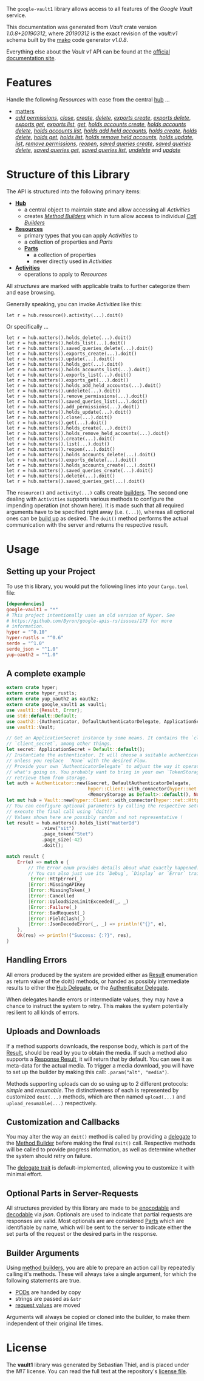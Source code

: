 <!---
DO NOT EDIT !
This file was generated automatically from 'src/mako/api/README.md.mako'
DO NOT EDIT !
-->
The `google-vault1` library allows access to all features of the *Google Vault* service.

This documentation was generated from *Vault* crate version *1.0.8+20190312*, where *20190312* is the exact revision of the *vault:v1* schema built by the [mako](http://www.makotemplates.org/) code generator *v1.0.8*.

Everything else about the *Vault* *v1* API can be found at the
[official documentation site](https://developers.google.com/vault).
# Features

Handle the following *Resources* with ease from the central [hub](https://docs.rs/google-vault1/1.0.8+20190312/google_vault1/struct.Vault.html) ... 

* [matters](https://docs.rs/google-vault1/1.0.8+20190312/google_vault1/struct.Matter.html)
 * [*add permissions*](https://docs.rs/google-vault1/1.0.8+20190312/google_vault1/struct.MatterAddPermissionCall.html), [*close*](https://docs.rs/google-vault1/1.0.8+20190312/google_vault1/struct.MatterCloseCall.html), [*create*](https://docs.rs/google-vault1/1.0.8+20190312/google_vault1/struct.MatterCreateCall.html), [*delete*](https://docs.rs/google-vault1/1.0.8+20190312/google_vault1/struct.MatterDeleteCall.html), [*exports create*](https://docs.rs/google-vault1/1.0.8+20190312/google_vault1/struct.MatterExportCreateCall.html), [*exports delete*](https://docs.rs/google-vault1/1.0.8+20190312/google_vault1/struct.MatterExportDeleteCall.html), [*exports get*](https://docs.rs/google-vault1/1.0.8+20190312/google_vault1/struct.MatterExportGetCall.html), [*exports list*](https://docs.rs/google-vault1/1.0.8+20190312/google_vault1/struct.MatterExportListCall.html), [*get*](https://docs.rs/google-vault1/1.0.8+20190312/google_vault1/struct.MatterGetCall.html), [*holds accounts create*](https://docs.rs/google-vault1/1.0.8+20190312/google_vault1/struct.MatterHoldAccountCreateCall.html), [*holds accounts delete*](https://docs.rs/google-vault1/1.0.8+20190312/google_vault1/struct.MatterHoldAccountDeleteCall.html), [*holds accounts list*](https://docs.rs/google-vault1/1.0.8+20190312/google_vault1/struct.MatterHoldAccountListCall.html), [*holds add held accounts*](https://docs.rs/google-vault1/1.0.8+20190312/google_vault1/struct.MatterHoldAddHeldAccountCall.html), [*holds create*](https://docs.rs/google-vault1/1.0.8+20190312/google_vault1/struct.MatterHoldCreateCall.html), [*holds delete*](https://docs.rs/google-vault1/1.0.8+20190312/google_vault1/struct.MatterHoldDeleteCall.html), [*holds get*](https://docs.rs/google-vault1/1.0.8+20190312/google_vault1/struct.MatterHoldGetCall.html), [*holds list*](https://docs.rs/google-vault1/1.0.8+20190312/google_vault1/struct.MatterHoldListCall.html), [*holds remove held accounts*](https://docs.rs/google-vault1/1.0.8+20190312/google_vault1/struct.MatterHoldRemoveHeldAccountCall.html), [*holds update*](https://docs.rs/google-vault1/1.0.8+20190312/google_vault1/struct.MatterHoldUpdateCall.html), [*list*](https://docs.rs/google-vault1/1.0.8+20190312/google_vault1/struct.MatterListCall.html), [*remove permissions*](https://docs.rs/google-vault1/1.0.8+20190312/google_vault1/struct.MatterRemovePermissionCall.html), [*reopen*](https://docs.rs/google-vault1/1.0.8+20190312/google_vault1/struct.MatterReopenCall.html), [*saved queries create*](https://docs.rs/google-vault1/1.0.8+20190312/google_vault1/struct.MatterSavedQueryCreateCall.html), [*saved queries delete*](https://docs.rs/google-vault1/1.0.8+20190312/google_vault1/struct.MatterSavedQueryDeleteCall.html), [*saved queries get*](https://docs.rs/google-vault1/1.0.8+20190312/google_vault1/struct.MatterSavedQueryGetCall.html), [*saved queries list*](https://docs.rs/google-vault1/1.0.8+20190312/google_vault1/struct.MatterSavedQueryListCall.html), [*undelete*](https://docs.rs/google-vault1/1.0.8+20190312/google_vault1/struct.MatterUndeleteCall.html) and [*update*](https://docs.rs/google-vault1/1.0.8+20190312/google_vault1/struct.MatterUpdateCall.html)




# Structure of this Library

The API is structured into the following primary items:

* **[Hub](https://docs.rs/google-vault1/1.0.8+20190312/google_vault1/struct.Vault.html)**
    * a central object to maintain state and allow accessing all *Activities*
    * creates [*Method Builders*](https://docs.rs/google-vault1/1.0.8+20190312/google_vault1/trait.MethodsBuilder.html) which in turn
      allow access to individual [*Call Builders*](https://docs.rs/google-vault1/1.0.8+20190312/google_vault1/trait.CallBuilder.html)
* **[Resources](https://docs.rs/google-vault1/1.0.8+20190312/google_vault1/trait.Resource.html)**
    * primary types that you can apply *Activities* to
    * a collection of properties and *Parts*
    * **[Parts](https://docs.rs/google-vault1/1.0.8+20190312/google_vault1/trait.Part.html)**
        * a collection of properties
        * never directly used in *Activities*
* **[Activities](https://docs.rs/google-vault1/1.0.8+20190312/google_vault1/trait.CallBuilder.html)**
    * operations to apply to *Resources*

All *structures* are marked with applicable traits to further categorize them and ease browsing.

Generally speaking, you can invoke *Activities* like this:

```Rust,ignore
let r = hub.resource().activity(...).doit()
```

Or specifically ...

```ignore
let r = hub.matters().holds_delete(...).doit()
let r = hub.matters().holds_list(...).doit()
let r = hub.matters().saved_queries_delete(...).doit()
let r = hub.matters().exports_create(...).doit()
let r = hub.matters().update(...).doit()
let r = hub.matters().holds_get(...).doit()
let r = hub.matters().holds_accounts_list(...).doit()
let r = hub.matters().exports_list(...).doit()
let r = hub.matters().exports_get(...).doit()
let r = hub.matters().holds_add_held_accounts(...).doit()
let r = hub.matters().undelete(...).doit()
let r = hub.matters().remove_permissions(...).doit()
let r = hub.matters().saved_queries_list(...).doit()
let r = hub.matters().add_permissions(...).doit()
let r = hub.matters().holds_update(...).doit()
let r = hub.matters().close(...).doit()
let r = hub.matters().get(...).doit()
let r = hub.matters().holds_create(...).doit()
let r = hub.matters().holds_remove_held_accounts(...).doit()
let r = hub.matters().create(...).doit()
let r = hub.matters().list(...).doit()
let r = hub.matters().reopen(...).doit()
let r = hub.matters().holds_accounts_delete(...).doit()
let r = hub.matters().exports_delete(...).doit()
let r = hub.matters().holds_accounts_create(...).doit()
let r = hub.matters().saved_queries_create(...).doit()
let r = hub.matters().delete(...).doit()
let r = hub.matters().saved_queries_get(...).doit()
```

The `resource()` and `activity(...)` calls create [builders][builder-pattern]. The second one dealing with `Activities` 
supports various methods to configure the impending operation (not shown here). It is made such that all required arguments have to be 
specified right away (i.e. `(...)`), whereas all optional ones can be [build up][builder-pattern] as desired.
The `doit()` method performs the actual communication with the server and returns the respective result.

# Usage

## Setting up your Project

To use this library, you would put the following lines into your `Cargo.toml` file:

```toml
[dependencies]
google-vault1 = "*"
# This project intentionally uses an old version of Hyper. See
# https://github.com/Byron/google-apis-rs/issues/173 for more
# information.
hyper = "^0.10"
hyper-rustls = "^0.6"
serde = "^1.0"
serde_json = "^1.0"
yup-oauth2 = "^1.0"
```

## A complete example

```Rust
extern crate hyper;
extern crate hyper_rustls;
extern crate yup_oauth2 as oauth2;
extern crate google_vault1 as vault1;
use vault1::{Result, Error};
use std::default::Default;
use oauth2::{Authenticator, DefaultAuthenticatorDelegate, ApplicationSecret, MemoryStorage};
use vault1::Vault;

// Get an ApplicationSecret instance by some means. It contains the `client_id` and 
// `client_secret`, among other things.
let secret: ApplicationSecret = Default::default();
// Instantiate the authenticator. It will choose a suitable authentication flow for you, 
// unless you replace  `None` with the desired Flow.
// Provide your own `AuthenticatorDelegate` to adjust the way it operates and get feedback about 
// what's going on. You probably want to bring in your own `TokenStorage` to persist tokens and
// retrieve them from storage.
let auth = Authenticator::new(&secret, DefaultAuthenticatorDelegate,
                              hyper::Client::with_connector(hyper::net::HttpsConnector::new(hyper_rustls::TlsClient::new())),
                              <MemoryStorage as Default>::default(), None);
let mut hub = Vault::new(hyper::Client::with_connector(hyper::net::HttpsConnector::new(hyper_rustls::TlsClient::new())), auth);
// You can configure optional parameters by calling the respective setters at will, and
// execute the final call using `doit()`.
// Values shown here are possibly random and not representative !
let result = hub.matters().holds_list("matterId")
             .view("sit")
             .page_token("Stet")
             .page_size(-42)
             .doit();

match result {
    Err(e) => match e {
        // The Error enum provides details about what exactly happened.
        // You can also just use its `Debug`, `Display` or `Error` traits
         Error::HttpError(_)
        |Error::MissingAPIKey
        |Error::MissingToken(_)
        |Error::Cancelled
        |Error::UploadSizeLimitExceeded(_, _)
        |Error::Failure(_)
        |Error::BadRequest(_)
        |Error::FieldClash(_)
        |Error::JsonDecodeError(_, _) => println!("{}", e),
    },
    Ok(res) => println!("Success: {:?}", res),
}

```
## Handling Errors

All errors produced by the system are provided either as [Result](https://docs.rs/google-vault1/1.0.8+20190312/google_vault1/enum.Result.html) enumeration as return value of 
the doit() methods, or handed as possibly intermediate results to either the 
[Hub Delegate](https://docs.rs/google-vault1/1.0.8+20190312/google_vault1/trait.Delegate.html), or the [Authenticator Delegate](https://docs.rs/yup-oauth2/*/yup_oauth2/trait.AuthenticatorDelegate.html).

When delegates handle errors or intermediate values, they may have a chance to instruct the system to retry. This 
makes the system potentially resilient to all kinds of errors.

## Uploads and Downloads
If a method supports downloads, the response body, which is part of the [Result](https://docs.rs/google-vault1/1.0.8+20190312/google_vault1/enum.Result.html), should be
read by you to obtain the media.
If such a method also supports a [Response Result](https://docs.rs/google-vault1/1.0.8+20190312/google_vault1/trait.ResponseResult.html), it will return that by default.
You can see it as meta-data for the actual media. To trigger a media download, you will have to set up the builder by making
this call: `.param("alt", "media")`.

Methods supporting uploads can do so using up to 2 different protocols: 
*simple* and *resumable*. The distinctiveness of each is represented by customized 
`doit(...)` methods, which are then named `upload(...)` and `upload_resumable(...)` respectively.

## Customization and Callbacks

You may alter the way an `doit()` method is called by providing a [delegate](https://docs.rs/google-vault1/1.0.8+20190312/google_vault1/trait.Delegate.html) to the 
[Method Builder](https://docs.rs/google-vault1/1.0.8+20190312/google_vault1/trait.CallBuilder.html) before making the final `doit()` call. 
Respective methods will be called to provide progress information, as well as determine whether the system should 
retry on failure.

The [delegate trait](https://docs.rs/google-vault1/1.0.8+20190312/google_vault1/trait.Delegate.html) is default-implemented, allowing you to customize it with minimal effort.

## Optional Parts in Server-Requests

All structures provided by this library are made to be [enocodable](https://docs.rs/google-vault1/1.0.8+20190312/google_vault1/trait.RequestValue.html) and 
[decodable](https://docs.rs/google-vault1/1.0.8+20190312/google_vault1/trait.ResponseResult.html) via *json*. Optionals are used to indicate that partial requests are responses 
are valid.
Most optionals are are considered [Parts](https://docs.rs/google-vault1/1.0.8+20190312/google_vault1/trait.Part.html) which are identifiable by name, which will be sent to 
the server to indicate either the set parts of the request or the desired parts in the response.

## Builder Arguments

Using [method builders](https://docs.rs/google-vault1/1.0.8+20190312/google_vault1/trait.CallBuilder.html), you are able to prepare an action call by repeatedly calling it's methods.
These will always take a single argument, for which the following statements are true.

* [PODs][wiki-pod] are handed by copy
* strings are passed as `&str`
* [request values](https://docs.rs/google-vault1/1.0.8+20190312/google_vault1/trait.RequestValue.html) are moved

Arguments will always be copied or cloned into the builder, to make them independent of their original life times.

[wiki-pod]: http://en.wikipedia.org/wiki/Plain_old_data_structure
[builder-pattern]: http://en.wikipedia.org/wiki/Builder_pattern
[google-go-api]: https://github.com/google/google-api-go-client

# License
The **vault1** library was generated by Sebastian Thiel, and is placed 
under the *MIT* license.
You can read the full text at the repository's [license file][repo-license].

[repo-license]: https://github.com/Byron/google-apis-rsblob/master/LICENSE.md
